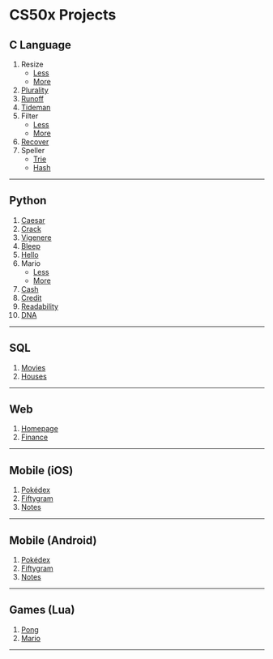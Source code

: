 # CS50x Projects
## C Language
1. Resize
   * [Less](https://github.com/careychua/CS50x/tree/clang/resize/less)
   * [More](https://github.com/careychua/CS50x/tree/clang/resize/more)
2. [Plurality](https://github.com/careychua/CS50x/tree/clang/plurality)
3. [Runoff](https://github.com/careychua/CS50x/tree/clang/runoff)
4. [Tideman](https://github.com/careychua/CS50x/tree/clang/tideman)
5. Filter
   * [Less](https://github.com/careychua/CS50x/tree/clang/filter/less)
   * [More](https://github.com/careychua/CS50x/tree/clang/filter/more)
6. [Recover](https://github.com/careychua/CS50x/tree/clang/recover)
7. Speller
   * [Trie](https://github.com/careychua/CS50x/tree/clang/speller/trie)
   * [Hash](https://github.com/careychua/CS50x/tree/clang/speller/hash)

---

## Python
1. [Caesar](https://github.com/careychua/CS50x/tree/python/caesar)
2. [Crack](https://github.com/careychua/CS50x/tree/python/crack)
3. [Vigenere](https://github.com/careychua/CS50x/tree/python/vigenere)
4. [Bleep](https://github.com/careychua/CS50x/tree/python/bleep)
5. [Hello](https://github.com/careychua/CS50x/tree/python/hello)
6. Mario
    * [Less](https://github.com/careychua/CS50x/tree/python/mario/less)
    * [More](https://github.com/careychua/CS50x/tree/python/mario/more)
7. [Cash](https://github.com/careychua/CS50x/tree/python/cash)
8. [Credit](https://github.com/careychua/CS50x/tree/python/credit)
9. [Readability](https://github.com/careychua/CS50x/tree/python/readability)
10. [DNA](https://github.com/careychua/CS50x/tree/python/dna)

---

## SQL
1. [Movies](https://github.com/careychua/CS50x/tree/sql/movies)
2. [Houses](https://github.com/careychua/CS50x/tree/sql/houses)

---

## Web
1. [Homepage](https://github.com/careychua/CS50x/tree/web/homepage)
2. [Finance](https://github.com/careychua/CS50x/tree/web/finance)

---

## Mobile (iOS)
1. [Pokédex](https://github.com/careychua/CS50x/tree/mobile/ios/pokedex)
2. [Fiftygram](https://github.com/careychua/CS50x/tree/mobile/ios/fiftygram)
3. [Notes](https://github.com/careychua/CS50x/tree/mobile/ios/notes)

---

## Mobile (Android)
1. [Pokédex](https://github.com/careychua/CS50x/tree/mobile/android/pokedex)
2. [Fiftygram](https://github.com/careychua/CS50x/tree/mobile/android/fiftygram)
3. [Notes](https://github.com/careychua/CS50x/tree/mobile/android/notes)

---

## Games (Lua)
1. [Pong](https://github.com/careychua/CS50x/tree/games/pong)
2. [Mario](https://github.com/careychua/CS50x/tree/games/mario)

---